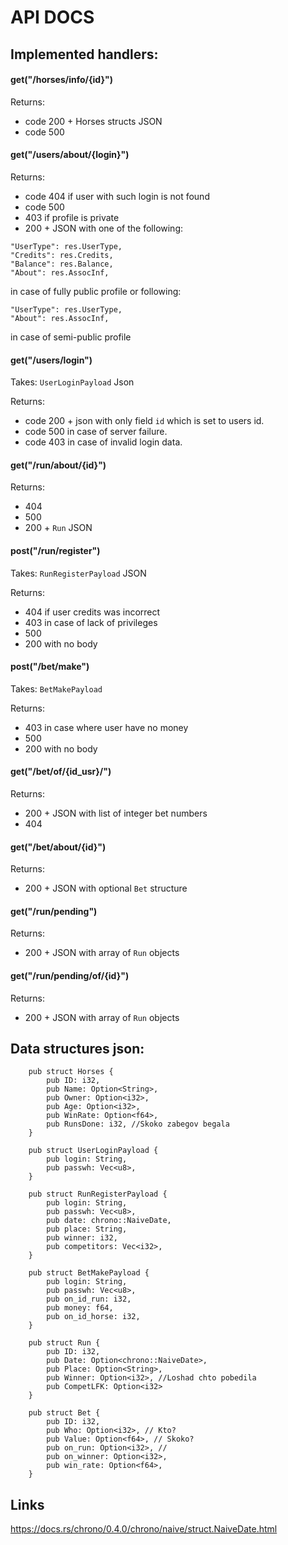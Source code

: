 # API DOCS

## Implemented handlers:

#### get("/horses/info/{id}")
Returns:
* code 200 + Horses structs JSON
* code 500

#### get("/users/about/{login}")
Returns:
* code 404 if user with such login is not found
* code 500
* 403 if profile is private
* 200 + JSON with one of the following:
```
"UserType": res.UserType,
"Credits": res.Credits,
"Balance": res.Balance,
"About": res.AssocInf,
```
in case of fully public profile or following:
```
"UserType": res.UserType,
"About": res.AssocInf,
```
in case of semi-public profile

#### get("/users/login")
Takes: `UserLoginPayload` Json

Returns:
* code 200 + json with only field `id` which is set to users id.
* code 500 in case of server failure.
* code 403 in case of invalid login data.

#### get("/run/about/{id}")
Returns:
* 404
* 500
* 200 + `Run` JSON

#### post("/run/register")
Takes: `RunRegisterPayload` JSON

Returns:
* 404 if user credits was incorrect
* 403 in case of lack of privileges
* 500
* 200 with no body

#### post("/bet/make")
Takes: `BetMakePayload`

Returns:
* 403 in case where user have no money
* 500
* 200 with no body

#### get("/bet/of/{id_usr}/")
Returns:
* 200 + JSON with list of integer bet numbers
* 404

#### get("/bet/about/{id}")
Returns:
* 200 + JSON with optional `Bet` structure

#### get("/run/pending")
Returns:
* 200 + JSON with array of `Run` objects

#### get("/run/pending/of/{id}")
Returns:
* 200 + JSON with array of `Run` objects


## Data structures json:

```
	pub struct Horses {
		pub ID: i32,
		pub Name: Option<String>,
		pub Owner: Option<i32>,
		pub Age: Option<i32>,
		pub WinRate: Option<f64>,
		pub RunsDone: i32, //Skoko zabegov begala
	}
```
```
	pub struct UserLoginPayload {
		pub login: String,
		pub passwh: Vec<u8>,
	}
```
```
	pub struct RunRegisterPayload {
		pub login: String,
		pub passwh: Vec<u8>,
		pub date: chrono::NaiveDate,
		pub place: String,
		pub winner: i32,
		pub competitors: Vec<i32>,
	}
```
```
	pub struct BetMakePayload {
		pub login: String,
		pub passwh: Vec<u8>,
		pub on_id_run: i32,
		pub money: f64,
		pub on_id_horse: i32,
	}
```
```
	pub struct Run {
		pub ID: i32,
		pub Date: Option<chrono::NaiveDate>,
		pub Place: Option<String>,
		pub Winner: Option<i32>, //Loshad chto pobedila
		pub CompetLFK: Option<i32>
	}
```
```
	pub struct Bet {
		pub ID: i32,
		pub Who: Option<i32>, // Kto?
		pub Value: Option<f64>, // Skoko?
		pub on_run: Option<i32>, //
		pub on_winner: Option<i32>,
		pub win_rate: Option<f64>,
	}
```

## Links
https://docs.rs/chrono/0.4.0/chrono/naive/struct.NaiveDate.html

